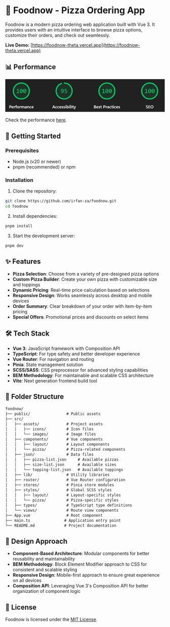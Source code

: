 # 🍕 Foodnow - Pizza Ordering App

Foodnow is a modern pizza ordering web application built with Vue 3. It provides users with an intuitive interface to browse pizza options, customize their orders, and check out seamlessly.

**Live Demo:** [https://foodnow-theta.vercel.app](https://foodnow-theta.vercel.app)

## 📊 Performance

![Lighthouse Score](https://raw.githubusercontent.com/irfan-za/foodnow/refs/heads/main/public/images/lighthouse-score.png)

Check the performance [here](https://googlechrome.github.io/lighthouse/viewer/?psiurl=https%3A%2F%2Ffoodnow-theta.vercel.app%2F&strategy=desktop&category=performance&category=accessibility&category=best-practices&category=seo&locale=en-US&utm_source=lh-chrome-ext).

## 🚀 Getting Started

### Prerequisites

- Node.js (v20 or newer)
- pnpm (recommended) or npm

### Installation

1. Clone the repository:

```sh
git clone https://github.com/irfan-za/foodnow.git
cd foodnow
```

2. Install dependencies:

```sh
pnpm install
```

3. Start the development server:

```sh
pnpm dev
```

## ✨ Features

- **Pizza Selection**: Choose from a variety of pre-designed pizza options
- **Custom Pizza Builder**: Create your own pizza with customizable size and toppings
- **Dynamic Pricing**: Real-time price calculation based on selections
- **Responsive Design**: Works seamlessly across desktop and mobile devices
- **Order Summary**: Clear breakdown of your order with item-by-item pricing
- **Special Offers**: Promotional prices and discounts on select items

## 🛠️ Tech Stack

- **Vue 3**: JavaScript framework with Composition API
- **TypeScript**: For type safety and better developer experience
- **Vue Router**: For navigation and routing
- **Pinia**: State management solution
- **SCSS/SASS**: CSS preprocessor for advanced styling capabilities
- **BEM Methodology**: For maintainable and scalable CSS architecture
- **Vite**: Next generation frontend build tool

## 📁 Folder Structure

```
foodnow/
├── public/                # Public assets
├── src/
│   ├── assets/            # Project assets
│   │   ├── icons/         # Icon files
│   │   └── images/        # Image files
│   ├── components/        # Vue components
│   │   ├── layout/        # Layout components
│   │   └── pizza/         # Pizza-related components
│   ├── json/              # Data files
│   │   ├── pizza-list.json     # Available pizzas
│   │   ├── size-list.json      # Available sizes
│   │   └── topping-list.json   # Available toppings
│   ├── lib/               # Utility libraries
│   ├── router/            # Vue Router configuration
│   ├── stores/            # Pinia store modules
│   ├── styles/            # Global SCSS styles
│   │   ├── layout/        # Layout-specific styles
│   │   └── pizza/         # Pizza-specific styles
│   ├── types/             # TypeScript type definitions
│   └── views/             # Route view components
├── App.vue                # Root component
├── main.ts               # Application entry point
└── README.md             # Project documentation
```

## 📝 Design Approach

- **Component-Based Architecture**: Modular components for better reusability and maintainability
- **BEM Methodology**: Block Element Modifier approach to CSS for consistent and scalable styling
- **Responsive Design**: Mobile-first approach to ensure great experience on all devices
- **Composition API**: Leveraging Vue 3's Composition API for better organization of component logic

## 📄 License

Foodnow is licensed under the [MIT License](https://github.com/irfan-za/foodnow/blob/main/LICENSE.md).
